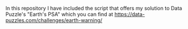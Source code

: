 In this repository I have included the script that offers my solution to Data Puzzle's "Earth's PSA" which you can find at https://data-puzzles.com/challenges/earth-warning/
